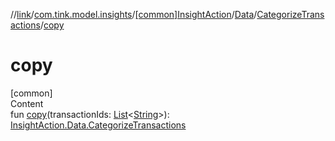 //[link](../../../../index.md)/[com.tink.model.insights](../../../index.md)/[[common]InsightAction](../../index.md)/[Data](../index.md)/[CategorizeTransactions](index.md)/[copy](copy.md)



# copy  
[common]  
Content  
fun [copy](copy.md)(transactionIds: [List](https://kotlinlang.org/api/latest/jvm/stdlib/kotlin.collections/-list/index.html)<[String](https://kotlinlang.org/api/latest/jvm/stdlib/kotlin/-string/index.html)>): [InsightAction.Data.CategorizeTransactions](index.md)  



